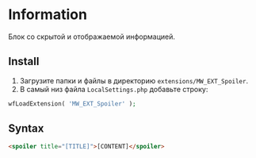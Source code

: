 # Information

Блок со скрытой и отображаемой информацией.

## Install

1. Загрузите папки и файлы в директорию `extensions/MW_EXT_Spoiler`.
2. В самый низ файла `LocalSettings.php` добавьте строку:

```php
wfLoadExtension( 'MW_EXT_Spoiler' );
```

## Syntax

```html
<spoiler title="[TITLE]">[CONTENT]</spoiler>
```
